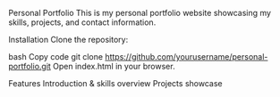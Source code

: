 Personal Portfolio
This is my personal portfolio website showcasing my skills, projects, and contact information.

Installation
Clone the repository:

bash
Copy code
git clone https://github.com/yourusername/personal-portfolio.git
Open index.html in your browser.

Features
Introduction & skills overview
Projects showcase


